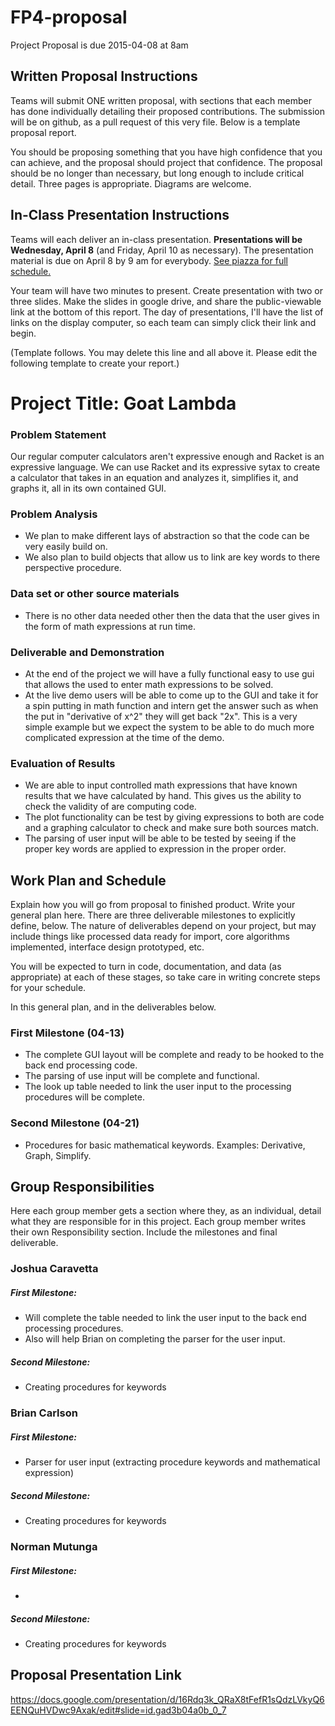 # FP4-proposal
Project Proposal is due 2015-04-08 at 8am

## Written Proposal Instructions

Teams will submit ONE written proposal, with sections that each member has done individually detailing their proposed contributions. The submission will be on github, as a pull request of this very file. Below is a template proposal report.

You should be proposing something that you have high confidence that you can achieve, and the proposal should project that confidence.
The proposal should be no longer than necessary, but long enough to include critical detail. Three pages is appropriate. Diagrams are welcome. 

## In-Class Presentation Instructions
Teams will each deliver an in-class presentation. **Presentations will be Wednesday, April 8** (and Friday, April 10 as necessary). The presentation material is due on April 8 by 9 am for everybody. [See piazza for full schedule.][piazza]

Your team will have two minutes to present. Create presentation with two or three slides. Make the slides in google drive, and share the public-viewable link at the bottom of this report. The day of presentations, I'll have the list of links on the display computer, so each team can simply click their link and begin. 

(Template follows. You may delete this line and all above it. Please edit the following template to create your report.)

# Project Title: Goat Lambda
### Problem Statement
Our regular computer calculators aren't expressive enough and Racket is an expressive language. We can use Racket and its expressive sytax to create a calculator that takes in an equation and analyzes it, simplifies it, and graphs it, all in its own contained GUI.

### Problem Analysis
* We plan to make different lays of abstraction so that the code can be very easily build on.
* We also plan to build objects that allow us to link are key words to there perspective procedure.

### Data set or other source materials
* There is no other data needed other then the data that the user gives in the form of math expressions at 
run time.

### Deliverable and Demonstration
* At the end of the project we will have a fully functional easy to use gui that allows the used to enter math 
expressions to be solved.   
* At the live demo users will be able to come up to the GUI and take it for a spin putting in math function
and intern get the answer such as when the put in "derivative of x^2" they will get back "2x". This is a 
very simple example but we expect the system to be able to do much more complicated expression at the time
of the demo.

### Evaluation of Results
* We are able to input controlled math expressions that have known results that we have calculated by hand.
This gives us the ability to check the validity of are computing code.
* The plot functionality can be test by giving expressions to both are code and a graphing calculator to check
and make sure both sources match.
* The parsing of user input will be able to be tested by seeing if the proper key words are applied to expression
in the proper order.


## Work Plan and Schedule
Explain how you will go from proposal to finished product. Write your general plan here. 
There are three deliverable milestones to explicitly define, below. The nature of deliverables depend on your project, but may include things like processed data ready for import, core algorithms implemented, interface design prototyped, etc. 

You will be expected to turn in code, documentation, and data (as appropriate) at each of these stages, so take care in writing concrete steps for your schedule. 

In this general plan, and in the deliverables below.

### First Milestone (04-13)
* The complete GUI layout will be complete and ready to be hooked to the back end processing code.
* The parsing of use input will be complete and functional.
* The look up table needed to link the user input to the processing procedures will be complete.

### Second Milestone (04-21)
* Procedures for basic mathematical keywords. Examples: Derivative, Graph, Simplify.

## Group Responsibilities
Here each group member gets a section where they, as an individual, detail what they are responsible for in this project. Each group member writes their own Responsibility section. Include the milestones and final deliverable.

### Joshua Caravetta
##### First Milestone:
* Will complete the table needed to link the user input to the back end processing procedures.
* Also will help Brian on completing the parser for the user input.

##### Second Milestone:
* Creating procedures for keywords

### Brian Carlson
##### First Milestone:
* Parser for user input (extracting procedure keywords and mathematical expression)

##### Second Milestone:
* Creating procedures for keywords

### Norman Mutunga
##### First Milestone:
*

##### Second Milestone:
* Creating procedures for keywords

## Proposal Presentation Link
https://docs.google.com/presentation/d/16Rdq3k_QRaX8tFefR1sQdzLVkyQ6EENQuHVDwc9Axak/edit#slide=id.gad3b04a0b_0_7

<!-- Links -->
[piazza]: https://piazza.com/class/i55is8xqqwhmr?cid=453
[markdown]: https://help.github.com/articles/markdown-basics/
